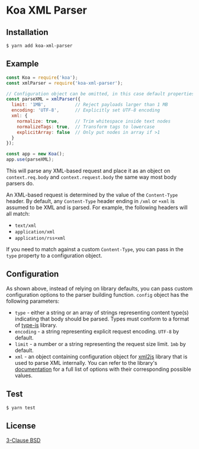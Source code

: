 # Koa XML Parser

## Installation

``` shell
$ yarn add koa-xml-parser
```

## Example

``` javascript
const Koa = require('koa');
const xmlParser = require('koa-xml-parser');

// Configuration object can be omitted, in this case default properties are used
const parseXML = xmlParser({
  limit: '1MB',           // Reject payloads larger than 1 MB
  encoding: 'UTF-8',      // Explicitly set UTF-8 encoding
  xml: {
    normalize: true,      // Trim whitespace inside text nodes
    normalizeTags: true,  // Transform tags to lowercase
    explicitArray: false  // Only put nodes in array if >1
  }
});

const app = new Koa();
app.use(parseXML);
```

This will parse any XML-based request and place it as an object on `context.req.body` and
`context.request.body` the same way most body parsers do.

An XML-based request is determined by the value of the `Content-Type` header. By default, any
`Content-Type` header ending in `/xml` or `+xml` is assumed to be XML and is parsed. For
example, the following headers will all match:

- `text/xml`
- `application/xml`
- `application/rss+xml`

If you need to match against a custom `Content-Type`, you can pass in the `type` property to a
configuration object.

## Configuration

As shown above, instead of relying on library defaults, you can pass custom configuration
options to the parser building function. `config` object has the following parameters:

- `type` - either a string or an array of strings representing content type(s) indicating
  that body should be parsed. Types must conform to a format of
  [type-is](https://github.com/jshttp/type-is) library.
- `encoding` - a string representing explicit request encoding. `UTF-8` by default.
- `limit` - a number or a string representing the request size limit. `1mb` by default.
- `xml` - an object containing configuration object for
  [xml2js](https://github.com/Leonidas-from-XIV/node-xml2js) library that is used to parse XML
  internally. You can refer to the library's
  [documentation](https://github.com/Leonidas-from-XIV/node-xml2js#options)
  for a full list of options with their corresponding possible values.

## Test

``` shell
$ yarn test
```

## License

[3-Clause BSD](https://github.com/imcrazytwkr/koa-xml-parser/blob/master/LICENSE)
